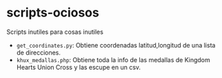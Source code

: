 # scripts-ociosos
Scripts inutiles para cosas inutiles

* `get_coordinates.py`: Obtiene coordenadas latitud,longitud de una lista de direcciones.
* `khux_medallas.php`: Obtiene toda la info de las medallas de Kingdom Hearts Union Cross y las escupe en un csv.
